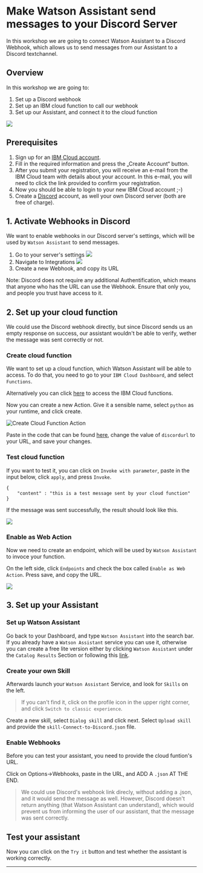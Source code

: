 # Make Watson Assistant send messages to your Discord Server

In this workshop we are going to connect Watson Assistant to a Discord Webhook, which allows us to send messages from our Assistant to a Discord textchannel.

## Overview
In this workshop we are going to:
1. Set up a Discord webhook
2. Set up an IBM cloud function to call our webhook
3. Set up our Assistant, and connect it to the cloud function 

![](./Images/arcitecture.png)

## Prerequisites

1. Sign up for an [IBM Cloud account](https://cloud.ibm.com/registration).
2. Fill in the required information and press the „Create Account“ button.
3. After you submit your registration, you will receive an e-mail from the IBM Cloud team with details about your account. In this e-mail, you will need to click the link provided to confirm your registration.
4. Now you should be able to login to your new IBM Cloud account ;-)
5. Create a [Discord](https://discord.com/?utm_source=google&utm_medium=advertising&utm_campaign=01/28/2020-google-de-registrations-brand_exact&utm_content=--t%3Apa--ag%3Aes&gclid=Cj0KCQiA15yNBhDTARIsAGnwe0WTA2Qz1iVVEsYdfvrBsUWP_5athAzzfClplhD-82YHGrY53EKwQwsaAp_6EALw_wcB&gclsrc=aw.ds) account, as well your own Discord server (both are free of charge).


## 1. Activate Webhooks in Discord

We want to enable webhooks in our Discord server's settings, which will be used by `Watson Assistant` to send messages.

1. Go to your server's settings
    ![](./Images/discord-server-settings-1.png)
2. Navigate to Integrations
   ![](./Images/discord-server-settings-2-raw.PNG)
3. Create a new Webhook, and copy its URL

Note: Discord does not require any additional Authentification, which means that anyone who has the URL can use the Webhook. Ensure that only you, and people you trust have access to it.

## 2. Set up your cloud function

We could use the Discord webhook directly, but since Discord sends us an empty response on success, our assistant wouldn't be able to verify, wether the message was sent correctly or not.

### Create cloud function
We want to set up a cloud function, which Watson Assistant will be able to access. To do that, you need to go to your `IBM Cloud Dashboard`, and select `Functions`.

Alternatively you can click [here](https://cloud.ibm.com/functions) to access the IBM Cloud functions.

 Now you can create a new Action. Give it a sensible name, select `python` as your runtime, and click create.

 ![Create Cloud Function Action](./Images/Create-function.PNG)

Paste in the code that can be found [here](./send-discord-message.py), change the value of `discordurl` to your URL, and save your changes.

### Test cloud function

If you want to test it, you can click on `Invoke with parameter`, paste in the input below, click `apply`, and press `Invoke`.

```
{
    "content" : "this is a test message sent by your cloud function"
}
```

If the message was sent successfully, the result should look like this.

![](./Images/test-cloud-function.PNG)

### Enable as Web Action

Now we need to create an endpoint, which will be used by `Watson Assistant` to invoce your function.

On the left side, click `Endpoints` and check the box called `Enable as Web Action`. Press save, and copy the URL.

![](./Images/enable-as-web-action.PNG)

## 3. Set up your Assistant

### Set up Watson Assistant
Go back to your Dashboard, and type `Watson Assistant` into the search bar. If you already have a `Watson Assistant` service you can use it, otherwise you can create a free lite version either by clicking `Watson Assistant` under the `Catalog Results` Section or following this [link](https://cloud.ibm.com/catalog/services/watson-assistant).


### Create your own Skill

Afterwards launch your `Watson Assistant` Service, and look for `Skills` on the left.

> If you can't find it, click on the profile icon in the upper right corner, and click `Switch to classic experience`.

Create a new skill, select `Dialog skill` and click next. Select `Upload skill` and provide the `skill-Connect-to-Discord.json` file.

### Enable Webhooks

Before you can test your assistant, you need to provide the cloud funtion's URL.

Click on Options->Webhooks, paste in the URL, and ADD A `.json` AT THE END.

>We could use Discord's webhook link direcly, without adding a .json, and it would send the message as well. However, Discord doesn't return anything (that Watson Assistant can understand), which would prevent us from informing the user of our assistant, that the message was sent correctly.

## Test your assistant 

Now you can click on the `Try it` button and test whether the assistant is working correctly.

---
